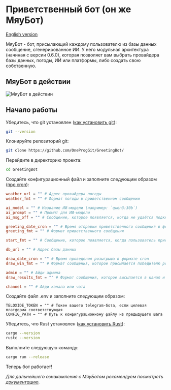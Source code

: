 # Приветственный бот (он же МяуБот)

[English version](README.md)

МяуБот - бот, присылающий каждому пользователю из базы данных сообщение, сгенерированное ИИ.
У него модульная архитектура (начиная с версии 0.6.0), которая позволяет вам выбрать провайдера базы данных, погоды, ИИ или платформы, либо создать свою собственную.

## МяуБот в действии

![МяуБот в действии](https://github.com/user-attachments/assets/eebb6303-783f-4ce5-9762-26bbcbf05b1c)

## Начало работы

Убедитесь, что git установлен ([как установить git](https://git-scm.com/book/en/v2/Getting-Started-Installing-Git)):

```bash
git --version
```

Клонируйте репозиторий git:

```bash
git clone https://github.com/OneProgGit/GreetingBot/
```

Перейдите в директорию проекта:

```bash
cd GreetingBot
```

Создайте конфигурационный файл и заполните следующим образом ([про cron](https://en.wikipedia.org/wiki/Cron)):

```toml
weather_url = "" # Адрес провайдера погоды
weather_fmt = "" # Формат погоды в приветственном сообщении

ai_model = "" # Название ИИ-модели (например: `qwen3:30b`)
ai_prompt = "" # Промпт для ИИ-модели
ai_msg_off = "" # Сообщение, которое появляется, когда не удаётся подключится к провайдеру ИИ

greeting_date_cron = "" # Время отправки приветственного сообщения в формате cron
greeting_fmt = "" # Формат приветственного сообщения

start_fmt = "" # Сообщение, которое появляется, когда пользователь прислал команду `/start`

db_url = "" # Адрес базы данных

draw_date_cron = "" # Время проведения розыгрыша в формате cron
draw_win_fmt = "" # Формат сообщения, которое присылается победителю розыгрыша=

admin = "" # Айди админа
draw_results_fmt = "" # Формат сообщения, которое высылается в канал и админу, когда был выбран победитель розыгрыша

channel = "" # Айди канала или чата
```

Создайте файл .env и заполните следующим образом:

```env
TELOXIDE_TOKEN = "" # Токен вашего telegram-бота, если целевая платформа соответствующая
CONFIG_PATH = "" # Путь к конфигурационному файлу из предыдущего шага
```

Убедитесь, что Rust установлен ([как установить Rust](https://rustup.rs/)):

```bash
cargo --version
rustc --version
```

Выполните следующую команду:

```bash
cargo run --release
```

Теперь бот работает!

_Для дальнейшего ознакомления с МяуБотом рекомендуем посмотреть [документацию](https://github.com/OneProgGit/GreetingBot/wiki)._
